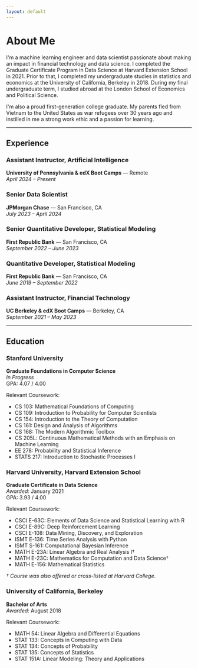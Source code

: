 ```yaml
---
layout: default
---
```



# About Me

I'm a machine learning engineer and data scientist passionate about making an impact in financial technology and data science. I completed the Graduate Certificate Program in Data Science at Harvard Extension School in 2021. Prior to that, I completed my undergraduate studies in statistics and economics at the University of California, Berkeley in 2018. During my final undergraduate term, I studied abroad at the London School of Economics and Political Science.

I'm also a proud first-generation college graduate. My parents fled from Vietnam to the United States as war refugees over 30 years ago and instilled in me a strong work ethic and a passion for learning.



---


## Experience

### Assistant Instructor, Artificial Intelligence
**University of Pennsylvania & edX Boot Camps** — Remote  
*April 2024 – Present*

### Senior Data Scientist
**JPMorgan Chase** — San Francisco, CA  
*July 2023 – April 2024*

### Senior Quantitative Developer, Statistical Modeling
**First Republic Bank** — San Francisco, CA  
*September 2022 – June 2023*

### Quantitative Developer, Statistical Modeling
**First Republic Bank** — San Francisco, CA  
*June 2019 – September 2022*

### Assistant Instructor, Financial Technology
**UC Berkeley & edX Boot Camps** — Berkeley, CA  
*September 2021 – May 2023*


---


## Education

### Stanford University  
**Graduate Foundations in Computer Science**  
*In Progress*  
GPA: 4.07 / 4.00

Relevant Coursework:
- CS 103: Mathematical Foundations of Computing
- CS 109: Introduction to Probability for Computer Scientists
- CS 154: Introduction to the Theory of Computation
- CS 161: Design and Analysis of Algorithms
- CS 168: The Modern Algorithmic Toolbox
- CS 205L: Continuous Mathematical Methods with an Emphasis on Machine Learning
- EE 278: Probability and Statistical Inference
- STATS 217: Introduction to Stochastic Processes I

### Harvard University, Harvard Extension School  
**Graduate Certificate in Data Science**  
*Awarded:* January 2021  
GPA: 3.93 / 4.00

Relevant Coursework:
- CSCI E-63C: Elements of Data Science and Statistical Learning with R
- CSCI E-89C: Deep Reinforcement Learning
- CSCI E-108: Data Mining, Discovery, and Exploration
- ISMT E-136: Time Series Analysis with Python
- ISMT S-161: Computational Bayesian Inference
- MATH E-23A: Linear Algebra and Real Analysis I†
- MATH E-23C: Mathematics for Computation and Data Science†
- MATH E-156: Mathematical Statistics

*† Course was also offered or cross-listed at Harvard College.*

### University of California, Berkeley  
**Bachelor of Arts**  
*Awarded:* August 2018  

Relevant Coursework:
- MATH 54: Linear Algebra and Differential Equations
- STAT 133: Concepts in Computing with Data
- STAT 134: Concepts of Probability
- STAT 135: Concepts of Statistics
- STAT 151A: Linear Modeling: Theory and Applications
